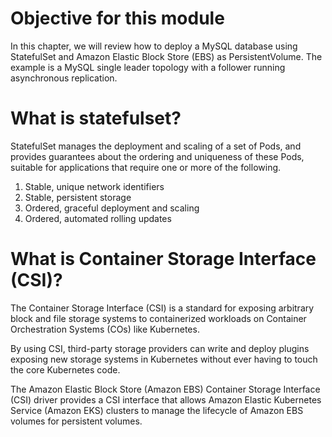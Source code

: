 # Objective for this module

In this chapter, we will review how to deploy a MySQL database using StatefulSet and Amazon Elastic Block Store (EBS) as PersistentVolume. The example is a MySQL single leader topology with a follower running asynchronous replication.

# What is statefulset?

StatefulSet manages the deployment and scaling of a set of Pods, and provides guarantees about the ordering and uniqueness of these Pods, suitable for applications that require one or more of the following.

1. Stable, unique network identifiers
2. Stable, persistent storage
3. Ordered, graceful deployment and scaling
4. Ordered, automated rolling updates

# What is Container Storage Interface (CSI)?

The Container Storage Interface (CSI) is a standard for exposing arbitrary block and file storage systems to containerized workloads on Container Orchestration Systems (COs) like Kubernetes.

By using CSI, third-party storage providers can write and deploy plugins exposing new storage systems in Kubernetes without ever having to touch the core Kubernetes code.

The Amazon Elastic Block Store (Amazon EBS) Container Storage Interface (CSI) driver provides a CSI interface that allows Amazon Elastic Kubernetes Service (Amazon EKS) clusters to manage the lifecycle of Amazon EBS volumes for persistent volumes.